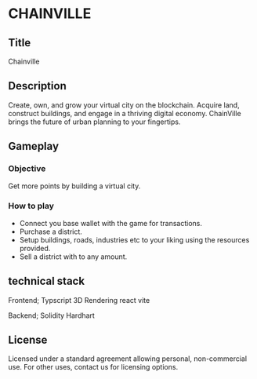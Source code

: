 # CHAINVILLE

## Title

Chainville

## Description
Create, own, and grow your virtual city on the blockchain. Acquire land, construct buildings, and engage in a thriving digital economy. ChainVille brings the future of urban planning to your fingertips.

## Gameplay

### Objective
Get more points by building a virtual city.

### How to play

- Connect you base wallet with the game for transactions.
- Purchase a district.
- Setup buildings, roads, industries etc to your liking using the resources provided.
- Sell a district with to any amount.

## technical stack

Frontend;  Typscript
           3D Rendering
           react
           vite

Backend;   Solidity
           Hardhart

## License

Licensed under a standard agreement allowing personal, non-commercial use. For other uses, contact us for licensing options.
